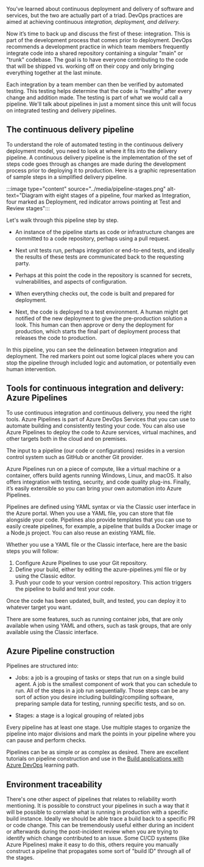 You’ve learned about continuous deployment and delivery of software and
services, but the two are actually part of a triad. DevOps practices are
aimed at achieving continuous _integration, deployment, and delivery._

Now it’s time to back up and discuss the first of these: integration. This
is part of the development process that comes prior to deployment. DevOps
recommends a development practice in which team members frequently
integrate code into a shared repository containing a singular "main" or
"trunk" codebase. The goal is to have everyone contributing to the code
that will be shipped vs. working off on their copy and only bringing
everything together at the last minute.

Each integration by a team member can then be verified by automated
testing. This testing helps determine that the code is "healthy" after
every change and addition made. The testing is part of what we would call a
pipeline. We'll talk about pipelines in just a moment since this unit will
focus on integrated testing and delivery pipelines.

## The continuous delivery pipeline

To understand the role of automated testing in the continuous delivery
deployment model, you need to look at where it fits into the delivery
pipeline. A continuous delivery pipeline is the implementation of the set
of steps code goes through as changes are made during the development
process prior to deploying it to production. Here is a graphic
representation of sample steps in a simplified delivery pipeline.

:::image type="content" source="../media/pipeline-stages.png" alt-text="Diagram with eight stages of a pipeline, four marked as Integration, four marked as Deployment, red indicator arrows pointing at Test and Review stages":::

Let's walk through this pipeline step by step.

-   An instance of the pipeline starts as code or infrastructure changes
    are committed to a code repository, perhaps using a pull request.

-   Next unit tests run, perhaps integration or end-to-end tests, and
    ideally the results of these tests are communicated back to the
    requesting party.

-   Perhaps at this point the code in the repository is scanned for
    secrets, vulnerabilities, and aspects of configuration.

-   When everything checks out, the code is built and prepared for
    deployment.

-   Next, the code is deployed to a test environment. A human might get
    notified of the new deployment to give the pre-production solution a
    look. This human can then approve or deny the deployment for
    production, which starts the final part of deployment process that
    releases the code to production.

In this pipeline, you can see the delineation between integration and
deployment. The red markers point out some logical places where you can
stop the pipeline through included logic and automation, or potentially
even human intervention.

## Tools for continuous integration and delivery: Azure Pipelines

To use continuous integration and continuous delivery, you need the right
tools. Azure Pipelines is part of Azure DevOps Services that you can use to
automate building and consistently testing your code. You can also use
Azure Pipelines to deploy the code to Azure services, virtual machines, and
other targets both in the cloud and on premises.

The input to a pipeline (our code or configurations) resides in a version
control system such as GitHub or another Git provider.

Azure Pipelines run on a piece of compute, like a virtual machine or a
container, offers build agents running Windows, Linux, and macOS. It also
offers integration with testing, security, and code quality plug-ins.
Finally, it’s easily extensible so you can bring your own automation into
Azure Pipelines.

Pipelines are defined using YAML syntax or via the Classic user interface
in the Azure portal. When you use a YAML file, you can store that file
alongside your code. Pipelines also provide templates that you can use to
easily create pipelines, for example, a pipeline that builds a Docker image
or a Node.js project. You can also reuse an existing YAML file.

Whether you use a YAML file or the Classic interface, here are the basic
steps you will follow:

1.  Configure Azure Pipelines to use your Git repository.
2.  Define your build, either by editing the azure-pipelines.yml file or by
    using the Classic editor.
3.  Push your code to your version control repository. This action triggers
    the pipeline to build and test your code.

Once the code has been updated, built, and tested, you can deploy it to
whatever target you want.

There are some features, such as running container jobs, that are only
available when using YAML and others, such as task groups, that are only
available using the Classic interface.

## Azure Pipeline construction

Pipelines are structured into:

-   Jobs: a job is a grouping of tasks or steps that run on a single build
    agent. A job is the smallest component of work that you can schedule to
    run. All of the steps in a job run sequentially. Those steps can be any
    sort of action you desire including building/compiling software,
    preparing sample data for testing, running specific tests, and so on.

-   Stages: a stage is a logical grouping of related jobs

Every pipeline has at least one stage. Use multiple stages to organize the
pipeline into major divisions and mark the points in your pipeline where
you can pause and perform checks.

Pipelines can be as simple or as complex as desired. There are excellent tutorials on pipeline construction and use in the [Build applications with Azure DevOps](../../../paths/build-applications-with-azure-devops/index.yml?azure-portal=true) learning path.

## Environment traceability

There's one other aspect of pipelines that relates to reliability worth
mentioning. It is possible to construct your pipelines in such a way that
it will be possible to correlate what is running in production with a
specific build instance. Ideally we should be able trace a build back to a
specific PR or code change. This can be tremendously useful either during
an incident or afterwards during the post-incident review when you are
trying to identify which change contributed to an issue. Some CI/CD systems
(like Azure Pipelines) make it easy to do this, others require you manually
construct a pipeline that propagates some sort of "build ID" through all of
the stages.
